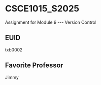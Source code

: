 # CSCE1015_S2025

Assignment for Module 9 --- Version Control

## EUID
txb0002
## Favorite Professor
Jimmy

